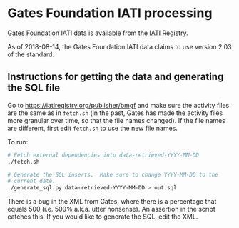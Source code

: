 # Gates Foundation IATI processing

Gates Foundation IATI data is available from the [IATI
Registry](https://iatiregistry.org/publisher/bmgf).

As of 2018-08-14, the Gates Foundation IATI data claims to use version 2.03 of
the standard.

## Instructions for getting the data and generating the SQL file

Go to https://iatiregistry.org/publisher/bmgf and make sure the activity files
are the same as in `fetch.sh` (in the past, Gates has made the activity files
more granular over time, so that the file names changed). If the file names are
different, first edit `fetch.sh` to use the new file names.

To run:

```bash
# Fetch external dependencies into data-retrieved-YYYY-MM-DD
./fetch.sh

# Generate the SQL inserts.  Make sure to change YYYY-MM-DD to the
# current date.
./generate_sql.py data-retrieved-YYYY-MM-DD > out.sql
```

There is a bug in the XML from Gates, where there is a percentage that
equals 500 (i.e. 500% a.k.a. utter nonsense). An assertion in the script
catches this. If you would like to generate the SQL, edit the XML.
